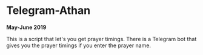 # Telegram-Athan
<b>May-June 2019</b>

This is a script that let's you get prayer timings. There is a Telegram bot that gives you the prayer timings if you enter the prayer name.
